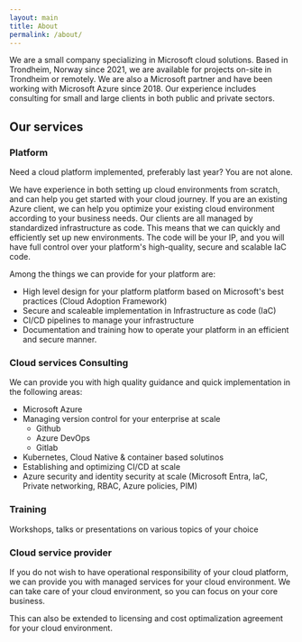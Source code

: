 ```yaml
---
layout: main
title: About
permalink: /about/
---
```


We are a small company specializing in Microsoft cloud solutions. Based in Trondheim, Norway since 2021, we are available for projects on-site in Trondheim or remotely. We are also a Microsoft partner and have been working with Microsoft Azure since 2018. Our experience includes consulting for small and large clients in both public and private sectors.

## Our services

###  Platform

Need a cloud platform implemented, preferably last year? You are not alone.

We have experience in both setting up cloud environments from scratch, and can help you get started with your cloud journey. If you are an existing Azure client, we can help you optimize your existing cloud environment according to your business needs.
Our clients are all managed by standardized infrastructure as code. This means that we can quickly and efficiently set up new environments. The code will be your IP, and you will have full control over your platform's high-quality, secure and scalable IaC code.

Among the things we can provide for your platform are:
- High level design for your platform platform based on Microsoft's best practices (Cloud Adoption Framework)
- Secure and scaleable implementation in Infrastructure as code (IaC)
- CI/CD pipelines to manage your infrastructure
- Documentation and training how to operate your platform in an efficient and secure manner.

###  Cloud services Consulting

We can provide you with high quality guidance and quick implementation in the following areas: 

  - Microsoft Azure
  - Managing version control for your enterprise at scale
    - Github
    - Azure DevOps
    - Gitlab
  - Kubernetes, Cloud Native & container based solutinos
  - Establishing and optimizing CI/CD at scale
  - Azure security and identity security at scale (Microsoft Entra, IaC, Private networking, RBAC, Azure policies, PIM)

###  Training

Workshops, talks or presentations on various topics of your choice

###  Cloud service provider

If you do not wish to have operational responsibility of your cloud platform, we can provide you with managed services for your cloud environment. We can take care of your cloud environment, so you can focus on your core business.

This can also be extended to licensing and cost optimalization agreement for your cloud environment.